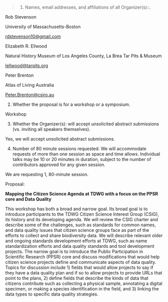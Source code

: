  

> 1. Names, email addresses, and affiliations of all Organizer(s)::.

Rob Stevenson

University of Massachusetts-Boston

rdstevenson10@gmail.com

 

Elizabeth R. Ellwood

Natural History Museum of Los Angeles County, La Brea Tar Pits & Museum

lellwood@tarpits.org

 

Peter Brenton

Atlas of Living Australia

Peter.Brenton@csiro.au

 

2. 	Whether the proposal is for a workshop or a symposium.

Workshop

 

3. 	Whether the Organizer(s): will accept unsolicited abstract submissions (vs. inviting all speakers themselves).

Yes, we will accept unsolicited abstract submissions.

 

4. 	Number of 80 minute sessions requested. We will accommodate requests of more than one session as space and time allows. Individual talks may be 10 or 20 minutes in duration, subject to the number of contributors approved for any given session.

We are requesting 1, 80-minute session. 

 

Proposal:

 

**Mapping the Citizen Science Agenda at TDWG with a focus on the PPSR core and Data Quality**

 

This workshop has both a broad and narrow goal.  Its broad goal is to introduce participants to the TDWG Citizen Science Interest Group (CSIG), its history and its developing agenda. We will review the CSIG charter and describe some of the challenges, such as standards for common names, and data quality issues that citizen science groups face as part of the efforts to collect and share biodiversity data. We will describe relevant older and ongoing standards development efforts at TDWG, such as name standardization efforts and data quality standards and tool development projects. The narrow goal is to introduce the Public Participation in Scientific Research (PPSR) core and discuss modifications that would help citizen science projects define and communicate aspects of data quality.  Topics for discussion include 1) fields that would allow projects to say if they have a data quality plan and if so to allow projects to provide URLs that point to the plans, 2) define fields that describe the kinds of data that citizens contribute such as collecting a physical sample, annotating a digital specimen, or making a species identification in the field, and 3) linking the data types to specific data quality strategies.

 

